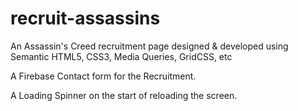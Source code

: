 # recruit-assassins
An Assassin's Creed recruitment page designed & developed using Semantic HTML5, CSS3, Media Queries, GridCSS, etc

A Firebase Contact form for the Recruitment.

A Loading Spinner on the start of reloading the screen.
